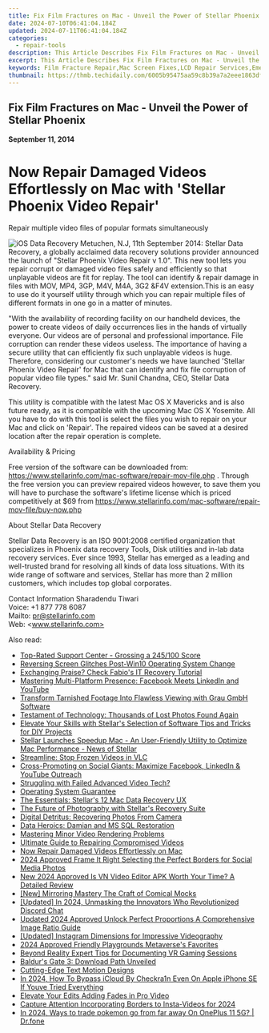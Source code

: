 ```yaml
---
title: Fix Film Fractures on Mac - Unveil the Power of Stellar Phoenix
date: 2024-07-10T06:41:04.184Z
updated: 2024-07-11T06:41:04.184Z
categories:
  - repair-tools
description: This Article Describes Fix Film Fractures on Mac - Unveil the Power of Stellar Phoenix
excerpt: This Article Describes Fix Film Fractures on Mac - Unveil the Power of Stellar Phoenix
keywords: Film Fracture Repair,Mac Screen Fixes,LCD Repair Services,Emergency Film Screen Repair for Mac,Stellar Phoenix Film Repair Techniques,revive your photos stellar unveils phoenix on macos,fix film fractures on mac unveil the power of stellar phoenix
thumbnail: https://thmb.techidaily.com/6005b95475aa59c8b39a7a2eee1863dfc772797dd0dfe7b149de977900ab8a06.jpg
---
```


## Fix Film Fractures on Mac - Unveil the Power of Stellar Phoenix

**September 11, 2014**

# **Now Repair Damaged Videos Effortlessly on Mac with 'Stellar Phoenix Video Repair'**

 Repair multiple video files of popular formats simultaneously

![iOS Data Recovery](https://www.stellarinfo.com/image/catalog/stellar_boxs/Video-Repair.png) Metuchen, N.J, 11th September 2014: Stellar Data Recovery, a globally acclaimed data recovery solutions provider announced the launch of "Stellar Phoenix Video Repair v 1.0". This new tool lets you repair corrupt or damaged video files safely and efficiently so that unplayable videos are fit for replay. The tool can identify & repair damage in files with MOV, MP4, 3GP, M4V, M4A, 3G2 &F4V extension.This is an easy to use do it yourself utility through which you can repair multiple files of different formats in one go in a matter of minutes.

 "With the availability of recording facility on our handheld devices, the power to create videos of daily occurrences lies in the hands of virtually everyone. Our videos are of personal and professional importance. File corruption can render these videos useless. The importance of having a secure utility that can efficiently fix such unplayable videos is huge. Therefore, considering our customer's needs we have launched 'Stellar Phoenix Video Repair' for Mac that can identify and fix file corruption of popular video file types." said Mr. Sunil Chandna, CEO, Stellar Data Recovery.

 This utility is compatible with the latest Mac OS X Mavericks and is also future ready, as it is compatible with the upcoming Mac OS X Yosemite. All you have to do with this tool is select the files you wish to repair on your Mac and click on 'Repair'. The repaired videos can be saved at a desired location after the repair operation is complete.

Availability & Pricing

 Free version of the software can be downloaded from: <https://www.stellarinfo.com/mac-software/repair-mov-file.php> . Through the free version you can preview repaired videos however, to save them you will have to purchase the software's lifetime license which is priced competitively at $69 from <https://www.stellarinfo.com/mac-software/repair-mov-file/buy-now.php>

About Stellar Data Recovery

 Stellar Data Recovery is an ISO 9001:2008 certified organization that specializes in Phoenix data recovery Tools, Disk utilities and in-lab data recovery services. Ever since 1993, Stellar has emerged as a leading and well-trusted brand for resolving all kinds of data loss situations. With its wide range of software and services, Stellar has more than 2 million customers, which includes top global corporates.

Contact Information
 Sharadendu Tiwari  
 Voice: +1 877 778 6087  
 Mailto: <pr@stellarinfo.com>  
 Web: <www.stellarinfo.com>


<ins class="adsbygoogle"
     style="display:block"
     data-ad-format="autorelaxed"
     data-ad-client="ca-pub-7571918770474297"
     data-ad-slot="1223367746"></ins>



<ins class="adsbygoogle"
     style="display:block"
     data-ad-client="ca-pub-7571918770474297"
     data-ad-slot="8358498916"
     data-ad-format="auto"
     data-full-width-responsive="true"></ins>

<span class="atpl-alsoreadstyle">Also read:</span>
<div><ul>
<li><a href="https://data-wizards.techidaily.com/top-rated-support-center-grossing-a-245100-score/"><u>Top-Rated Support Center - Grossing a 245/100 Score</u></a></li>
<li><a href="https://data-wizards.techidaily.com/reversing-screen-glitches-post-win10-operating-system-change/"><u>Reversing Screen Glitches Post-Win10 Operating System Change</u></a></li>
<li><a href="https://data-wizards.techidaily.com/exchanging-praise-check-fabios-it-recovery-tutorial/"><u>Exchanging Praise? Check Fabio's IT Recovery Tutorial</u></a></li>
<li><a href="https://data-wizards.techidaily.com/mastering-multi-platform-presence-facebook-meets-linkedin-and-youtube/"><u>Mastering Multi-Platform Presence: Facebook Meets LinkedIn and YouTube</u></a></li>
<li><a href="https://data-wizards.techidaily.com/transform-tarnished-footage-into-flawless-viewing-with-grau-gmbh-software/"><u>Transform Tarnished Footage Into Flawless Viewing with Grau GmbH Software</u></a></li>
<li><a href="https://data-wizards.techidaily.com/testament-of-technology-thousands-of-lost-photos-found-again/"><u>Testament of Technology: Thousands of Lost Photos Found Again</u></a></li>
<li><a href="https://data-wizards.techidaily.com/elevate-your-skills-with-stellars-selection-of-software-tips-and-tricks-for-diy-projects/"><u>Elevate Your Skills with Stellar's Selection of Software Tips and Tricks for DIY Projects</u></a></li>
<li><a href="https://data-wizards.techidaily.com/stellar-launches-speedup-mac-an-user-friendly-utility-to-optimize-mac-performance-news-of-stellar/"><u>Stellar Launches Speedup Mac - An User-Friendly Utility to Optimize Mac Performance - News of Stellar</u></a></li>
<li><a href="https://data-wizards.techidaily.com/streamline-stop-frozen-videos-in-vlc/"><u>Streamline: Stop Frozen Videos in VLC</u></a></li>
<li><a href="https://data-wizards.techidaily.com/cross-promoting-on-social-giants-maximize-facebook-linkedin-and-youtube-outreach/"><u>Cross-Promoting on Social Giants: Maximize Facebook, LinkedIn & YouTube Outreach</u></a></li>
<li><a href="https://data-wizards.techidaily.com/struggling-with-failed-advanced-video-tech/"><u>Struggling with Failed Advanced Video Tech?</u></a></li>
<li><a href="https://data-wizards.techidaily.com/operating-system-guarantee/"><u>Operating System Guarantee</u></a></li>
<li><a href="https://data-wizards.techidaily.com/the-essentials-stellars-12-mac-data-recovery-ux/"><u>The Essentials: Stellar's 12 Mac Data Recovery UX</u></a></li>
<li><a href="https://data-wizards.techidaily.com/the-future-of-photography-with-stellars-recovery-suite/"><u>The Future of Photography with Stellar's Recovery Suite</u></a></li>
<li><a href="https://data-wizards.techidaily.com/digital-detritus-recovering-photos-from-camera/"><u>Digital Detritus: Recovering Photos From Camera</u></a></li>
<li><a href="https://data-wizards.techidaily.com/data-heroics-damian-and-ms-sql-restoration/"><u>Data Heroics: Damian and MS SQL Restoration</u></a></li>
<li><a href="https://data-wizards.techidaily.com/mastering-minor-video-rendering-problems/"><u>Mastering Minor Video Rendering Problems</u></a></li>
<li><a href="https://data-wizards.techidaily.com/ultimate-guide-to-repairing-compromised-videos/"><u>Ultimate Guide to Repairing Compromised Videos</u></a></li>
<li><a href="https://data-wizards.techidaily.com/now-repair-damaged-videos-effortlessly-on-mac/"><u>Now Repair Damaged Videos Effortlessly on Mac</u></a></li>
<li><a href="https://instagram-clips.techidaily.com/2024-approved-frame-it-right-selecting-the-perfect-borders-for-social-media-photos/"><u>2024 Approved  Frame It Right  Selecting the Perfect Borders for Social Media Photos</u></a></li>
<li><a href="https://ai-video-apps.techidaily.com/new-2024-approved-is-vn-video-editor-apk-worth-your-time-a-detailed-review/"><u>New 2024 Approved Is VN Video Editor APK Worth Your Time? A Detailed Review</u></a></li>
<li><a href="https://youtube-help.techidaily.com/new-mirroring-mastery-the-craft-of-comical-mocks/"><u>[New] Mirroring Mastery  The Craft of Comical Mocks</u></a></li>
<li><a href="https://discord-videos.techidaily.com/updated-in-2024-unmasking-the-innovators-who-revolutionized-discord-chat/"><u>[Updated] In 2024, Unmasking the Innovators Who Revolutionized Discord Chat</u></a></li>
<li><a href="https://video-content-creator.techidaily.com/updated-2024-approved-unlock-perfect-proportions-a-comprehensive-image-ratio-guide/"><u>Updated 2024 Approved Unlock Perfect Proportions A Comprehensive Image Ratio Guide</u></a></li>
<li><a href="https://instagram-video-files.techidaily.com/updated-instagram-dimensions-for-impressive-videography/"><u>[Updated] Instagram Dimensions for Impressive Videography</u></a></li>
<li><a href="https://some-knowledge.techidaily.com/2024-approved-friendly-playgrounds-metaverses-favorites/"><u>2024 Approved  Friendly Playgrounds  Metaverse's Favorites</u></a></li>
<li><a href="https://desktop-recording.techidaily.com/beyond-reality-expert-tips-for-documenting-vr-gaming-sessions/"><u>Beyond Reality  Expert Tips for Documenting VR Gaming Sessions</u></a></li>
<li><a href="https://games-able.techidaily.com/1719167760189-baldurs-gate-3-download-path-unveiled/"><u>Baldur's Gate 3: Download Path Unveiled</u></a></li>
<li><a href="https://extra-hints.techidaily.com/cutting-edge-text-motion-designs/"><u>Cutting-Edge Text Motion Designs</u></a></li>
<li><a href="https://activate-lock.techidaily.com/in-2024-how-to-bypass-icloud-by-checkra1n-even-on-apple-iphone-se-if-youve-tried-everything-by-drfone-ios/"><u>In 2024, How To Bypass iCloud By Checkra1n Even On Apple iPhone SE If Youve Tried Everything</u></a></li>
<li><a href="https://extra-tips.techidaily.com/elevate-your-edits-adding-fades-in-pro-video/"><u>Elevate Your Edits  Adding Fades in Pro Video</u></a></li>
<li><a href="https://instagram-video-files.techidaily.com/capture-attention-incorporating-borders-to-insta-videos-for-2024/"><u>Capture Attention  Incorporating Borders to Insta-Videos for 2024</u></a></li>
<li><a href="https://android-pokemon-go.techidaily.com/in-2024-ways-to-trade-pokemon-go-from-far-away-on-oneplus-11-5g-drfone-by-drfone-virtual-android/"><u>In 2024, Ways to trade pokemon go from far away On OnePlus 11 5G? | Dr.fone</u></a></li>
</ul></div>
